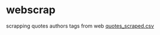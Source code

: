 # webscrap
scrapping quotes authors tags from web
[quotes_scraped.csv](https://github.com/Ak210498/webscrap/files/11301998/quotes_scraped.csv)
